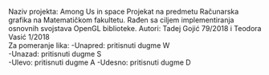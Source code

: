 Naziv projekta: Among Us in space 
Projekat na predmetu Računarska grafika na Matematičkom fakultetu. Rađen sa ciljem implementiranja osnovnih svojstava OpenGL biblioteke.
Autori: Tadej Gojić 79/2018 i Teodora Vasić 1/2018  
Za pomeranje lika:  -Unapred: pritisnuti dugme W  
                    -Unazad:  pritisnuti dugme S  
                    -Ulevo:   pritisnuti dugme A 
                    -Udesno:  pritisnuti dugme D
